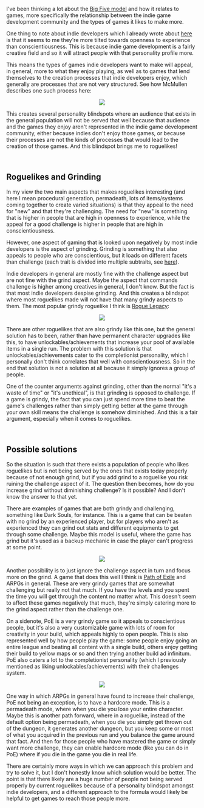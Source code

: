 I've been thinking a lot about the [Big Five model](https://en.wikipedia.org/wiki/Big_Five_personality_traits) and how it relates to games, more specifically the relationship between the indie game development community and the types of games it likes to make more. 

One thing to note about indie developers which I already wrote about [here](https://github.com/adnzzzzZ/blog/issues/40) is that it seems to me they're more tilted towards openness to experience than conscientiousness. This is because indie game development is a fairly creative field and so it will attract people with that personality profile more.

This means the types of games indie developers want to make will appeal, in general, more to what they enjoy playing, as well as to games that lend themselves to the creation processes that indie developers enjoy, which generally are processes that are not very structured. See how McMullen describes one such process here:

<p align="center">
<a href="https://www.youtube.com/watch?v=BDDSYnZfxTM&t=28m17s"><img src="https://i.imgur.com/oFY5Qs6.jpg"></a>
</p>

This creates several personality blindspots where an audience that exists in the general population will not be served that well because that audience and the games they enjoy aren't represented in the indie game development community, either because indies don't enjoy those games, or because their processes are not the kinds of processes that would lead to the creation of those games. And this blindspot brings me to roguelikes!

<br>

## Roguelikes and Grinding

In my view the two main aspects that makes roguelikes interesting (and here I mean procedural generation, permadeath, lots of items/systems coming together to create varied situations) is that they appeal to the need for "new" and that they're challenging. The need for "new" is something that is higher in people that are high in openness to experience, while the appeal for a good challenge is higher in people that are high in conscientiousness.

However, one aspect of gaming that is looked upon negatively by most indie developers is the aspect of grinding. Grinding is something that also appeals to people who are conscientious, but it loads on different facets than challenge (each trait is divided into multiple subtraits, see [here](https://en.wikipedia.org/wiki/Facet_(psychology))).

Indie developers in general are mostly fine with the challenge aspect but are not fine with the grind aspect. Maybe the aspect that commands challenge is higher among creatives in general, I don't know. But the fact is that most indie developers despise grinding. And this creates a blindspot where most roguelikes made will not have that many grindy aspects to them. The most popular grindy roguelike I think is [Rogue Legacy](https://store.steampowered.com/app/241600/Rogue_Legacy/):

<p align="center">
<img src="https://i.stack.imgur.com/ZGW3o.jpg"></a>
</p>

There are other roguelikes that are also grindy like this one, but the general solution has to been, rather than have permanent character upgrades like this, to have unlockables/achievements that increase your pool of available items in a single run. The problem with this solution is that unlockables/achievements cater to the completionist personality, which I personally don't think correlates that well with conscientiousness. So in the end that solution is not a solution at all because it simply ignores a group of people.

One of the counter arguments against grinding, other than the normal "it's a waste of time" or "it's unethical", is that grinding is opposed to challenge. If a game is grindy, the fact that you can just spend more time to beat the game's challenges rather than simply getting better at the game through your own skill means the challenge is somehow diminished. And this is a fair argument, especially when it comes to roguelikes. 

<br>

## Possible solutions

So the situation is such that there exists a population of people who likes roguelikes but is not being served by the ones that exists today properly because of not enough grind, but if you add grind to a roguelike you risk ruining the challenge aspect of it. The question then becomes, how do you increase grind without diminishing challenge? Is it possible? And I don't know the answer to that yet. 

There are examples of games that are both grindy and challenging, something like Dark Souls, for instance. This is a game that can be beaten with no grind by an experienced player, but for players who aren't as experienced they can grind out stats and different equipments to get through some challenge. Maybe this model is useful, where the game has grind but it's used as a backup mechanic in case the player can't progress at some point.

<p align="center">
<img src="https://i.stack.imgur.com/YIQxr.jpg"></a>
</p>

Another possibility is to just ignore the challenge aspect in turn and focus more on the grind. A game that does this well I think is [Path of Exile](https://store.steampowered.com/app/238960/Path_of_Exile/) and ARPGs in general. These are very grindy games that are somewhat challenging but really not that much. If you have the levels and you spent the time you will get through the content no matter what. This doesn't seem to affect these games negatively that much, they're simply catering more to the grind aspect rather than the challenge one.

On a sidenote, PoE is a very grindy game so it appeals to conscientious people, but it's also a very customizable game with lots of room for creativity in your build, which appeals highly to open people. This is also represented well by how people play the game: some people enjoy going an entire league and beating all content with a single build, others enjoy getting their build to yellow maps or so and then trying another build ad infinitum. PoE also caters a lot to the completionist personality (which I previously mentioned as liking unlockables/achievements) with their challenges system.

<p align="center">
<img src="http://i.imgur.com/yoiimtx.jpg"></a>
</p>

One way in which ARPGs in general have found to increase their challenge, PoE not being an exception, is to have a hardcore mode. This is a permadeath mode, where when you die you lose your entire character. Maybe this is another path forward, where in a roguelike, instead of the default option being permadeath, when you die you simply get thrown out of the dungeon, it generates another dungeon, but you keep some or most of what you acquired in the previous run and you balance the game around that fact. And then for those people who have mastered the game or simply want more challenge, they can enable hardcore mode (like you can do in PoE) where if you die in the game you die in real life.

There are certainly more ways in which we can approach this problem and try to solve it, but I don't honestly know which solution would be better. The point is that there likely are a huge  number of people not being served properly by current roguelikes because of a personality blindspot amongst indie developers, and a different approach to the formula would likely be helpful to get games to reach those people more.
